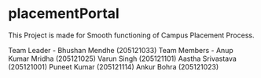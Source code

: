 # placementPortal
This Project is made for Smooth functioning of Campus Placement Process.

Team Leader - Bhushan Mendhe (205121033)
Team Members - Anup Kumar Mridha (205121025)
               Varun Singh (205121101)
               Aastha Srivastava (205121001)
               Puneet Kumar (205121114)
               Ankur Bohra (205121023)

